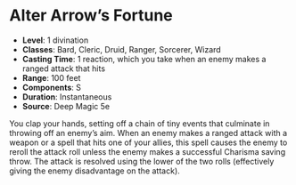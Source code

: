 # Alter Arrow’s Fortune

- **Level**: 1 divination
- **Classes**: Bard, Cleric, Druid, Ranger, Sorcerer, Wizard
- **Casting Time**: 1 reaction, which you take when an enemy makes a ranged attack that hits
- **Range**: 100 feet
- **Components**: S
- **Duration**: Instantaneous
- **Source**: Deep Magic 5e

You clap your hands, setting off a chain of tiny events that culminate in throwing off an enemy’s aim. When an enemy makes a ranged attack with a weapon or a spell that hits one of your allies, this spell causes the enemy to reroll the attack roll unless the enemy makes a successful Charisma saving throw. The attack is resolved using the lower of the two rolls (effectively giving the enemy disadvantage on the attack).

